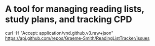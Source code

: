 # A tool for managing reading lists, study plans, and tracking CPD

curl -H "Accept: application/vnd.github.v3.raw+json" https://api.github.com/repos/Graeme-Smith/ReadingListTracker/issues
